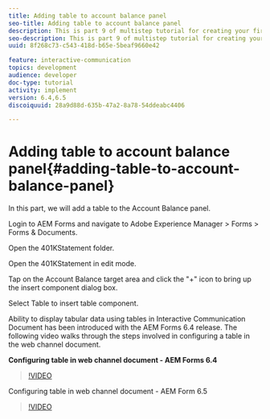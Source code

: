 ```yaml
---
title: Adding table to account balance panel
seo-title: Adding table to account balance panel
description: This is part 9 of multistep tutorial for creating your first interactive communication document.In this part, we will add a table to the Account Balance panel.
seo-description: This is part 9 of multistep tutorial for creating your first interactive communication document.In this part, we will add a table to the Account Balance panel.
uuid: 8f268c73-c543-418d-b65e-5beaf9660e42

feature: interactive-communication
topics: development
audience: developer
doc-type: tutorial
activity: implement
version: 6.4,6.5
discoiquuid: 28a9d88d-635b-47a2-8a78-54ddeabc4406

---
```


# Adding table to account balance panel{#adding-table-to-account-balance-panel}

In this part, we will add a table to the Account Balance panel.

Login to AEM Forms and navigate to Adobe Experience Manager &gt; Forms &gt; Forms & Documents.

Open the 401KStatement folder.

Open the 401KStatement in edit mode.

Tap on the Account Balance target area and click the "+" icon to bring up the insert component dialog box.

Select Table to insert table component.

Ability to display tabular data using tables in Interactive Communication Document has been introduced with the AEM Forms 6.4 release. The following video walks through the steps involved in configuring a table in the web channel document.

**Configuring table in web channel document -  AEM Forms 6.4**

>[!VIDEO](https://video.tv.adobe.com/v/22360/?quality=9)

Configuring table in web channel document - AEM Form 6.5

>[!VIDEO](https://video.tv.adobe.com/v/27847?quality=9)


